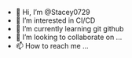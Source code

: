 - 👋 Hi, I’m @Stacey0729
- 👀 I’m interested in CI/CD
- 🌱 I’m currently learning git github
- 💞️ I’m looking to collaborate on ...
- 📫 How to reach me ...

<!---
Stacey0729/Stacey0729 is a ✨ special ✨ repository because its `README.md` (this file) appears on your GitHub profile.
You can click the Preview link to take a look at your changes.
--->
